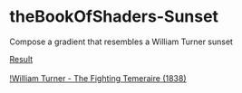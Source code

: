 # theBookOfShaders-Sunset
Compose a gradient that resembles a William Turner sunset

[Result](canvas.png)\
\
[!William Turner - The Fighting Temeraire (1838)](turner.png)
